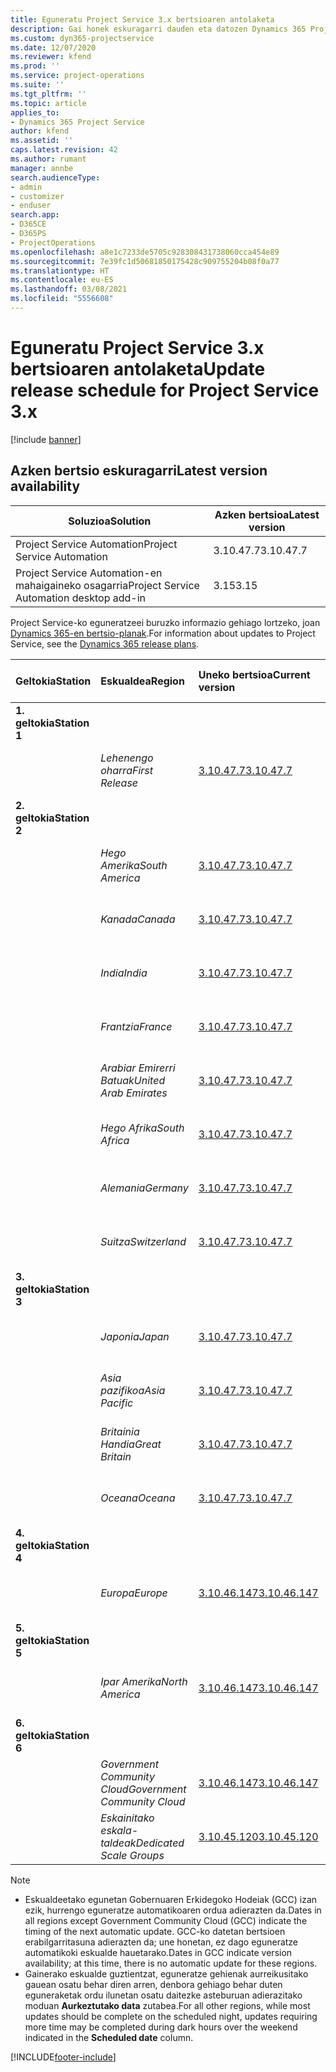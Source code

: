 ```yaml
---
title: Eguneratu Project Service 3.x bertsioaren antolaketa
description: Gai honek eskuragarri dauden eta datozen Dynamics 365 Project Service Automation-en bertsioei buruzko informazioa eskaintzen du.
ms.custom: dyn365-projectservice
ms.date: 12/07/2020
ms.reviewer: kfend
ms.prod: ''
ms.service: project-operations
ms.suite: ''
ms.tgt_pltfrm: ''
ms.topic: article
applies_to:
- Dynamics 365 Project Service
author: kfend
ms.assetid: ''
caps.latest.revision: 42
ms.author: rumant
manager: annbe
search.audienceType:
- admin
- customizer
- enduser
search.app:
- D365CE
- D365PS
- ProjectOperations
ms.openlocfilehash: a8e1c7233de5705c928308431738060cca454e89
ms.sourcegitcommit: 7e39fc1d50681850175428c909755204b08f0a77
ms.translationtype: HT
ms.contentlocale: eu-ES
ms.lasthandoff: 03/08/2021
ms.locfileid: "5556608"
---
```

# <a name="update-release-schedule-for-project-service-3x"></a><span data-ttu-id="f20a1-103">Eguneratu Project Service 3.x bertsioaren antolaketa</span><span class="sxs-lookup"><span data-stu-id="f20a1-103">Update release schedule for Project Service 3.x</span></span>

[!include [banner](../includes/psa-now-project-operations.md)]

## <a name="latest-version-availability"></a><span data-ttu-id="f20a1-104">Azken bertsio eskuragarri</span><span class="sxs-lookup"><span data-stu-id="f20a1-104">Latest version availability</span></span>

| <span data-ttu-id="f20a1-105">Soluzioa</span><span class="sxs-lookup"><span data-stu-id="f20a1-105">Solution</span></span>  | <span data-ttu-id="f20a1-106">Azken bertsioa</span><span class="sxs-lookup"><span data-stu-id="f20a1-106">Latest version</span></span> |
|-------|----|
| <span data-ttu-id="f20a1-107">Project Service Automation</span><span class="sxs-lookup"><span data-stu-id="f20a1-107">Project Service Automation</span></span>    | <span data-ttu-id="f20a1-108">3.10.47.7</span><span class="sxs-lookup"><span data-stu-id="f20a1-108">3.10.47.7</span></span> |
| <span data-ttu-id="f20a1-109">Project Service Automation-en mahaigaineko osagarria</span><span class="sxs-lookup"><span data-stu-id="f20a1-109">Project Service Automation desktop add-in</span></span>                | <span data-ttu-id="f20a1-110">3.15</span><span class="sxs-lookup"><span data-stu-id="f20a1-110">3.15</span></span>          |

<span data-ttu-id="f20a1-111">Project Service-ko eguneratzeei buruzko informazio gehiago lortzeko, joan [Dynamics 365-en bertsio-planak](https://docs.microsoft.com/dynamics365/release-plans/).</span><span class="sxs-lookup"><span data-stu-id="f20a1-111">For information about updates to Project Service, see the [Dynamics 365 release plans](https://docs.microsoft.com/dynamics365/release-plans/).</span></span> 

| <span data-ttu-id="f20a1-112">Geltokia</span><span class="sxs-lookup"><span data-stu-id="f20a1-112">Station</span></span>  | <span data-ttu-id="f20a1-113">Eskualdea</span><span class="sxs-lookup"><span data-stu-id="f20a1-113">Region</span></span> | <span data-ttu-id="f20a1-114">Uneko bertsioa</span><span class="sxs-lookup"><span data-stu-id="f20a1-114">Current version</span></span> | <span data-ttu-id="f20a1-115">Hurrengo bertsioa</span><span class="sxs-lookup"><span data-stu-id="f20a1-115">Next version</span></span> |  <span data-ttu-id="f20a1-116">Antolatutako data</span><span class="sxs-lookup"><span data-stu-id="f20a1-116">Scheduled date</span></span>
| :---   | :---   | :---   | :---   |:---   |         
|<span data-ttu-id="f20a1-117"><strong>1. geltokia</strong></span><span class="sxs-lookup"><span data-stu-id="f20a1-117"><strong>Station 1</strong></span></span> | |  |  | |
| | <span data-ttu-id="f20a1-118"><i>Lehenengo oharra</i></span><span class="sxs-lookup"><span data-stu-id="f20a1-118"><i>First Release</i></span></span> | [<span data-ttu-id="f20a1-119">3.10.47.7</span><span class="sxs-lookup"><span data-stu-id="f20a1-119">3.10.47.7</span></span>](whats-new-ur-29.md) | <span data-ttu-id="f20a1-120">TBD</span><span class="sxs-lookup"><span data-stu-id="f20a1-120">TBD</span></span> | <span data-ttu-id="f20a1-121">2021eko apirilaren 2a</span><span class="sxs-lookup"><span data-stu-id="f20a1-121">April 2, 2021</span></span>
|<span data-ttu-id="f20a1-122"><strong>2. geltokia</strong></span><span class="sxs-lookup"><span data-stu-id="f20a1-122"><strong>Station 2</strong></span></span> | |  |  | |
| | <span data-ttu-id="f20a1-123"><i>Hego Amerika</i></span><span class="sxs-lookup"><span data-stu-id="f20a1-123"><i>South America</i></span></span> | [<span data-ttu-id="f20a1-124">3.10.47.7</span><span class="sxs-lookup"><span data-stu-id="f20a1-124">3.10.47.7</span></span>](whats-new-ur-29.md) | <span data-ttu-id="f20a1-125">TBD</span><span class="sxs-lookup"><span data-stu-id="f20a1-125">TBD</span></span> | <span data-ttu-id="f20a1-126">2021eko apirilaren 2a</span><span class="sxs-lookup"><span data-stu-id="f20a1-126">April 2, 2021</span></span>
| | <span data-ttu-id="f20a1-127"><i>Kanada</i></span><span class="sxs-lookup"><span data-stu-id="f20a1-127"><i>Canada</i></span></span> | [<span data-ttu-id="f20a1-128">3.10.47.7</span><span class="sxs-lookup"><span data-stu-id="f20a1-128">3.10.47.7</span></span>](whats-new-ur-29.md) | <span data-ttu-id="f20a1-129">TBD</span><span class="sxs-lookup"><span data-stu-id="f20a1-129">TBD</span></span> | <span data-ttu-id="f20a1-130">2021eko apirilaren 2a</span><span class="sxs-lookup"><span data-stu-id="f20a1-130">April 2, 2021</span></span>
| | <span data-ttu-id="f20a1-131"><i>India</i></span><span class="sxs-lookup"><span data-stu-id="f20a1-131"><i>India</i></span></span> | [<span data-ttu-id="f20a1-132">3.10.47.7</span><span class="sxs-lookup"><span data-stu-id="f20a1-132">3.10.47.7</span></span>](whats-new-ur-29.md) | <span data-ttu-id="f20a1-133">TBD</span><span class="sxs-lookup"><span data-stu-id="f20a1-133">TBD</span></span> | <span data-ttu-id="f20a1-134">2021eko apirilaren 2a</span><span class="sxs-lookup"><span data-stu-id="f20a1-134">April 2, 2021</span></span>
| | <span data-ttu-id="f20a1-135"><i>Frantzia</i></span><span class="sxs-lookup"><span data-stu-id="f20a1-135"><i>France</i></span></span> | [<span data-ttu-id="f20a1-136">3.10.47.7</span><span class="sxs-lookup"><span data-stu-id="f20a1-136">3.10.47.7</span></span>](whats-new-ur-29.md) | <span data-ttu-id="f20a1-137">TBD</span><span class="sxs-lookup"><span data-stu-id="f20a1-137">TBD</span></span> | <span data-ttu-id="f20a1-138">2021eko apirilaren 2a</span><span class="sxs-lookup"><span data-stu-id="f20a1-138">April 2, 2021</span></span>
| | <span data-ttu-id="f20a1-139"><i>Arabiar Emirerri Batuak</i></span><span class="sxs-lookup"><span data-stu-id="f20a1-139"><i>United Arab Emirates</i></span></span> | [<span data-ttu-id="f20a1-140">3.10.47.7</span><span class="sxs-lookup"><span data-stu-id="f20a1-140">3.10.47.7</span></span>](whats-new-ur-29.md) | <span data-ttu-id="f20a1-141">TBD</span><span class="sxs-lookup"><span data-stu-id="f20a1-141">TBD</span></span> | <span data-ttu-id="f20a1-142">2021eko apirilaren 2a</span><span class="sxs-lookup"><span data-stu-id="f20a1-142">April 2, 2021</span></span>
| | <span data-ttu-id="f20a1-143"><i>Hego Afrika</i></span><span class="sxs-lookup"><span data-stu-id="f20a1-143"><i>South Africa</i></span></span> | [<span data-ttu-id="f20a1-144">3.10.47.7</span><span class="sxs-lookup"><span data-stu-id="f20a1-144">3.10.47.7</span></span>](whats-new-ur-29.md) | <span data-ttu-id="f20a1-145">TBD</span><span class="sxs-lookup"><span data-stu-id="f20a1-145">TBD</span></span> | <span data-ttu-id="f20a1-146">2021eko apirilaren 2a</span><span class="sxs-lookup"><span data-stu-id="f20a1-146">April 2, 2021</span></span>
| | <span data-ttu-id="f20a1-147"><i>Alemania</i></span><span class="sxs-lookup"><span data-stu-id="f20a1-147"><i>Germany</i></span></span> | [<span data-ttu-id="f20a1-148">3.10.47.7</span><span class="sxs-lookup"><span data-stu-id="f20a1-148">3.10.47.7</span></span>](whats-new-ur-29.md) | <span data-ttu-id="f20a1-149">TBD</span><span class="sxs-lookup"><span data-stu-id="f20a1-149">TBD</span></span> | <span data-ttu-id="f20a1-150">2021eko apirilaren 2a</span><span class="sxs-lookup"><span data-stu-id="f20a1-150">April 2, 2021</span></span>
| | <span data-ttu-id="f20a1-151"><i>Suitza</i></span><span class="sxs-lookup"><span data-stu-id="f20a1-151"><i>Switzerland</i></span></span> | [<span data-ttu-id="f20a1-152">3.10.47.7</span><span class="sxs-lookup"><span data-stu-id="f20a1-152">3.10.47.7</span></span>](whats-new-ur-29.md) | <span data-ttu-id="f20a1-153">TBD</span><span class="sxs-lookup"><span data-stu-id="f20a1-153">TBD</span></span> | <span data-ttu-id="f20a1-154">2021eko apirilaren 2a</span><span class="sxs-lookup"><span data-stu-id="f20a1-154">April 2, 2021</span></span>
|<span data-ttu-id="f20a1-155"><strong>3. geltokia</strong></span><span class="sxs-lookup"><span data-stu-id="f20a1-155"><strong>Station 3</strong></span></span> | |  |  | |
| | <span data-ttu-id="f20a1-156"><i>Japonia</i></span><span class="sxs-lookup"><span data-stu-id="f20a1-156"><i>Japan</i></span></span> | [<span data-ttu-id="f20a1-157">3.10.47.7</span><span class="sxs-lookup"><span data-stu-id="f20a1-157">3.10.47.7</span></span>](whats-new-ur-29.md) | <span data-ttu-id="f20a1-158">TBD</span><span class="sxs-lookup"><span data-stu-id="f20a1-158">TBD</span></span> | <span data-ttu-id="f20a1-159">2021eko apirilaren 9a</span><span class="sxs-lookup"><span data-stu-id="f20a1-159">April 9, 2021</span></span>
| | <span data-ttu-id="f20a1-160"><i>Asia pazifikoa</i></span><span class="sxs-lookup"><span data-stu-id="f20a1-160"><i>Asia Pacific</i></span></span> | [<span data-ttu-id="f20a1-161">3.10.47.7</span><span class="sxs-lookup"><span data-stu-id="f20a1-161">3.10.47.7</span></span>](whats-new-ur-29.md) | <span data-ttu-id="f20a1-162">TBD</span><span class="sxs-lookup"><span data-stu-id="f20a1-162">TBD</span></span> | <span data-ttu-id="f20a1-163">2021eko apirilaren 9a</span><span class="sxs-lookup"><span data-stu-id="f20a1-163">April 9, 2021</span></span>
| | <span data-ttu-id="f20a1-164"><i>Britainia Handia</i></span><span class="sxs-lookup"><span data-stu-id="f20a1-164"><i>Great Britain</i></span></span> | [<span data-ttu-id="f20a1-165">3.10.47.7</span><span class="sxs-lookup"><span data-stu-id="f20a1-165">3.10.47.7</span></span>](whats-new-ur-29.md) | <span data-ttu-id="f20a1-166">TBD</span><span class="sxs-lookup"><span data-stu-id="f20a1-166">TBD</span></span> | <span data-ttu-id="f20a1-167">2021eko apirilaren 9a</span><span class="sxs-lookup"><span data-stu-id="f20a1-167">April 9, 2021</span></span>
| | <span data-ttu-id="f20a1-168"><i>Oceana</i></span><span class="sxs-lookup"><span data-stu-id="f20a1-168"><i>Oceana</i></span></span> | [<span data-ttu-id="f20a1-169">3.10.47.7</span><span class="sxs-lookup"><span data-stu-id="f20a1-169">3.10.47.7</span></span>](whats-new-ur-29.md) | <span data-ttu-id="f20a1-170">TBD</span><span class="sxs-lookup"><span data-stu-id="f20a1-170">TBD</span></span> | <span data-ttu-id="f20a1-171">2021eko apirilaren 9a</span><span class="sxs-lookup"><span data-stu-id="f20a1-171">April 9, 2021</span></span>
|<span data-ttu-id="f20a1-172"><strong>4. geltokia</strong></span><span class="sxs-lookup"><span data-stu-id="f20a1-172"><strong>Station 4</strong></span></span> | |  |  | |
| | <span data-ttu-id="f20a1-173"><i>Europa</i></span><span class="sxs-lookup"><span data-stu-id="f20a1-173"><i>Europe</i></span></span> | [<span data-ttu-id="f20a1-174">3.10.46.147</span><span class="sxs-lookup"><span data-stu-id="f20a1-174">3.10.46.147</span></span>](whats-new-ur-28-6.md) | [<span data-ttu-id="f20a1-175">3.10.47.7</span><span class="sxs-lookup"><span data-stu-id="f20a1-175">3.10.47.7</span></span>](whats-new-ur-29.md) | <span data-ttu-id="f20a1-176">2021eko martxoaren 12a</span><span class="sxs-lookup"><span data-stu-id="f20a1-176">March 12, 2021</span></span>
|<span data-ttu-id="f20a1-177"><strong>5. geltokia</strong></span><span class="sxs-lookup"><span data-stu-id="f20a1-177"><strong>Station 5</strong></span></span> | |  |  | |
| | <span data-ttu-id="f20a1-178"><i>Ipar Amerika</i></span><span class="sxs-lookup"><span data-stu-id="f20a1-178"><i>North America</i></span></span> | [<span data-ttu-id="f20a1-179">3.10.46.147</span><span class="sxs-lookup"><span data-stu-id="f20a1-179">3.10.46.147</span></span>](whats-new-ur-28-6.md) | [<span data-ttu-id="f20a1-180">3.10.47.7</span><span class="sxs-lookup"><span data-stu-id="f20a1-180">3.10.47.7</span></span>](whats-new-ur-29.md) | <span data-ttu-id="f20a1-181">2021eko martxoaren 19a</span><span class="sxs-lookup"><span data-stu-id="f20a1-181">March 19, 2021</span></span>
|<span data-ttu-id="f20a1-182"><strong>6. geltokia</strong></span><span class="sxs-lookup"><span data-stu-id="f20a1-182"><strong>Station 6</strong></span></span> | |  |  | |
| | <span data-ttu-id="f20a1-183"><i>Government Community Cloud</i></span><span class="sxs-lookup"><span data-stu-id="f20a1-183"><i>Government Community Cloud</i></span></span> | [<span data-ttu-id="f20a1-184">3.10.46.147</span><span class="sxs-lookup"><span data-stu-id="f20a1-184">3.10.46.147</span></span>](whats-new-ur-28-6.md) | [<span data-ttu-id="f20a1-185">3.10.47.7</span><span class="sxs-lookup"><span data-stu-id="f20a1-185">3.10.47.7</span></span>](whats-new-ur-29.md) | <span data-ttu-id="f20a1-186">2021eko martxoaren 19a</span><span class="sxs-lookup"><span data-stu-id="f20a1-186">March 19, 2021</span></span>
| | <span data-ttu-id="f20a1-187"><i>Eskainitako eskala-taldeak</i></span><span class="sxs-lookup"><span data-stu-id="f20a1-187"><i>Dedicated Scale Groups</i></span></span> | [<span data-ttu-id="f20a1-188">3.10.45.120</span><span class="sxs-lookup"><span data-stu-id="f20a1-188">3.10.45.120</span></span>](whats-new-ur-27-6.md) | [<span data-ttu-id="f20a1-189">3.10.46.147</span><span class="sxs-lookup"><span data-stu-id="f20a1-189">3.10.46.147</span></span>](whats-new-ur-28-6.md) | <span data-ttu-id="f20a1-190">2021eko martxoaren 5a</span><span class="sxs-lookup"><span data-stu-id="f20a1-190">March 05, 2021</span></span>

>[!Note]
> - <span data-ttu-id="f20a1-191">Eskualdeetako egunetan Gobernuaren Erkidegoko Hodeiak (GCC) izan ezik, hurrengo eguneratze automatikoaren ordua adierazten da.</span><span class="sxs-lookup"><span data-stu-id="f20a1-191">Dates in all regions except Government Community Cloud (GCC) indicate the timing of the next automatic update.</span></span> <span data-ttu-id="f20a1-192">GCC-ko datetan bertsioen erabilgarritasuna adierazten da; une honetan, ez dago eguneratze automatikoki eskualde hauetarako.</span><span class="sxs-lookup"><span data-stu-id="f20a1-192">Dates in GCC indicate version availability; at this time, there is no automatic update for these regions.</span></span>
> - <span data-ttu-id="f20a1-193">Gainerako eskualde guztientzat, eguneratze gehienak aurreikusitako gauean osatu behar diren arren, denbora gehiago behar duten eguneraketak ordu ilunetan osatu daitezke asteburuan adierazitako moduan **Aurkeztutako data** zutabea.</span><span class="sxs-lookup"><span data-stu-id="f20a1-193">For all other regions, while most updates should be complete on the scheduled night, updates requiring more time may be completed during dark hours over the weekend indicated in the **Scheduled date** column.</span></span>


[!INCLUDE[footer-include](../includes/footer-banner.md)]
